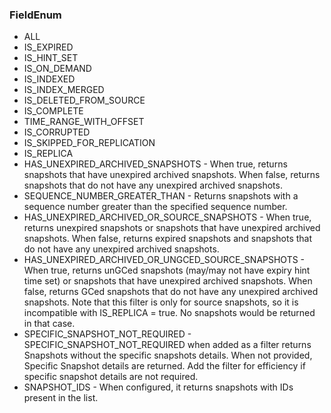 ### FieldEnum
- ALL
- IS_EXPIRED
- IS_HINT_SET
- IS_ON_DEMAND
- IS_INDEXED
- IS_INDEX_MERGED
- IS_DELETED_FROM_SOURCE
- IS_COMPLETE
- TIME_RANGE_WITH_OFFSET
- IS_CORRUPTED
- IS_SKIPPED_FOR_REPLICATION
- IS_REPLICA
- HAS_UNEXPIRED_ARCHIVED_SNAPSHOTS - When true, returns snapshots that have unexpired archived snapshots.
 When false, returns snapshots that do not have any unexpired archived
 snapshots.
- SEQUENCE_NUMBER_GREATER_THAN - Returns snapshots with a sequence number greater than the
 specified sequence number.
- HAS_UNEXPIRED_ARCHIVED_OR_SOURCE_SNAPSHOTS - When true, returns unexpired snapshots or snapshots that
 have unexpired archived snapshots.
 When false, returns expired snapshots and snapshots that
 do not have any unexpired archived snapshots.
- HAS_UNEXPIRED_ARCHIVED_OR_UNGCED_SOURCE_SNAPSHOTS - When true, returns unGCed snapshots (may/may not have expiry hint time
 set) or snapshots that have unexpired archived snapshots.
 When false, returns GCed snapshots that do not have any unexpired
 archived snapshots.
 Note that this filter is only for source snapshots, so it is
 incompatible with IS_REPLICA = true. No snapshots would be returned in
 that case.
- SPECIFIC_SNAPSHOT_NOT_REQUIRED - SPECIFIC_SNAPSHOT_NOT_REQUIRED when added as a filter returns Snapshots
 without the specific snapshots details. When not provided, Specific
 Snapshot details are returned. Add the filter for efficiency if specific
 snapshot details are not required.
- SNAPSHOT_IDS - When configured, it returns snapshots with IDs present in the list.
